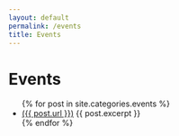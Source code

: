```yaml
---
layout: default
permalink: /events
title: Events
---
```


# Events

<ul>
    {% for post in site.categories.events %}
          <li>
                <a href="{{ post.title }}">({{ post.url }})</a>
                {{ post.excerpt }}
          </li>
    {% endfor %}
</ul>
